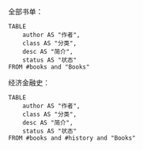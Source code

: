 全部书单：

```dataview
TABLE
	author AS "作者",
	class AS "分类",
	desc AS "简介",
	status AS "状态"
FROM #books and "Books"
```

经济金融史：

```dataview
TABLE
	author AS "作者",
	class AS "分类",
	desc AS "简介",
	status AS "状态"
FROM #books and #history and "Books"
```
